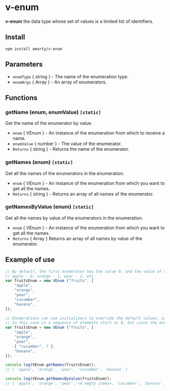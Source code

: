 # v-enum

**v-enum** the data type whose set of values is a limited list of identifiers.

## Install

```
npm install omarty/v-enum
```

## Parameters

* `enumType` { string } - The name of the enumeration type.
* `enumArgs` { Array } - An array of enumerators.

## Functions

### getName (enum, enumValue) `[static]`
Get the name of the enumerator by value.
* `enum` { VEnum } - An instance of the enumeration from which to receive a name.
* `enumValue` { number } - The value of the enumerator.
* `Returns` { string } - Returns the name of the enumerator.

### getNames (enum) `[static]`
Get all the names of the enumerators in the enumeration.
* `enum` { VEnum } - An instance of the enumeration from which you want to get all the names.
* `Returns` { string } - Returns an array of all names of the enumerator.

### getNamesByValue (enum) `[static]`
Get all the names by value of the enumerators in the enumeration.
* `enum` { VEnum } - An instance of the enumeration from which you want to get all the names.
* `Returns` { Array } Returns an array of all names by value of the enumerator.

## Example of use

```javascript
// By default, the first enumerator has the value 0, and the value of each successive enumerator is increased by 1.
// apple - 0, orange - 1, pear - 2, etc.
var fruitsEnum = new VEnum ("fruits", [
	"apple",
	"orange",
	"pear",
	"cucumber",
	"banana",
]);

// Enumerations can use initializers to override the default values, as shown in the following example.
// In this case is a sequence of elements start at 0, but since the enumerator cucumber sequence continues with 7.
var fruitsEnum = new VEnum ("fruits", [
	"apple",
	"orange",
	"pear",
	[ "cucumber", 7 ],
	"banana",
]);

console.log(VEnum.getNames(fruitsEnum));
// [ 'apple', 'orange', 'pear', 'cucumber', 'banana' ]

console.log(VEnum.getNamesByValue(fruitsEnum));
// [ 'apple', 'orange', 'pear', <4 empty items>, 'cucumber', 'banana' ]
```
